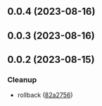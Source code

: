 

## 0.0.4 (2023-08-16)

## 0.0.3 (2023-08-16)

## 0.0.2 (2023-08-15)

### Cleanup

- rollback ([82a2756](https://github.com/mmhuntsberry/ghostkit/commit/82a2756d1db6e2b5828d746783b484be6e7edee5))